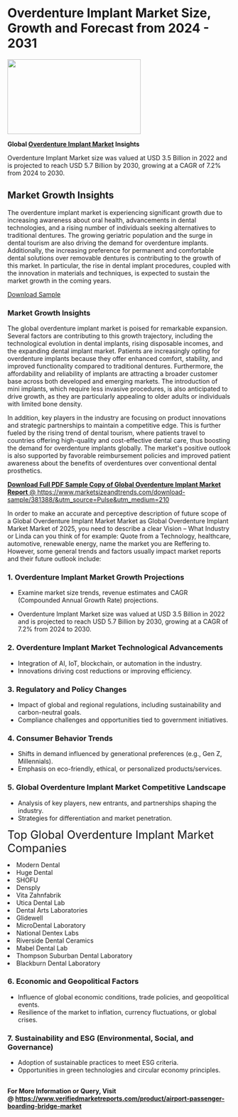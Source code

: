<H1>Overdenture Implant Market Size, Growth and Forecast from 2024 - 2031</H1><img class="aligncenter size-medium wp-image-584254" src="https://thirdeyenews.in/wp-content/uploads/2024/09/Global-Market-Research-300x168.jpeg" alt="" width="300" height="168" /><p><strong>Global&nbsp;<a href="https://www.marketsizeandtrends.com/download-sample/381388/&amp;utm_source=Pulse&amp;utm_medium=210">Overdenture Implant Market</a> Insights</strong></p><p>Overdenture Implant Market size was valued at USD 3.5 Billion in 2022 and is projected to reach USD 5.7 Billion by 2030, growing at a CAGR of 7.2% from 2024 to 2030.</p><p><h2>Market Growth Insights</h2> <p>The overdenture implant market is experiencing significant growth due to increasing awareness about oral health, advancements in dental technologies, and a rising number of individuals seeking alternatives to traditional dentures. The growing geriatric population and the surge in dental tourism are also driving the demand for overdenture implants. Additionally, the increasing preference for permanent and comfortable dental solutions over removable dentures is contributing to the growth of this market. In particular, the rise in dental implant procedures, coupled with the innovation in materials and techniques, is expected to sustain the market growth in the coming years.</p> <p><a href="#">Download Sample</a></p> <h3>Market Growth Insights</h3> <p>The global overdenture implant market is poised for remarkable expansion. Several factors are contributing to this growth trajectory, including the technological evolution in dental implants, rising disposable incomes, and the expanding dental implant market. Patients are increasingly opting for overdenture implants because they offer enhanced comfort, stability, and improved functionality compared to traditional dentures. Furthermore, the affordability and reliability of implants are attracting a broader customer base across both developed and emerging markets. The introduction of mini implants, which require less invasive procedures, is also anticipated to drive growth, as they are particularly appealing to older adults or individuals with limited bone density.</p> <p>In addition, key players in the industry are focusing on product innovations and strategic partnerships to maintain a competitive edge. This is further fueled by the rising trend of dental tourism, where patients travel to countries offering high-quality and cost-effective dental care, thus boosting the demand for overdenture implants globally. The market's positive outlook is also supported by favorable reimbursement policies and improved patient awareness about the benefits of overdentures over conventional dental prosthetics.</p> <p><a href="#"></p><p><span class=""><strong>Download Full PDF Sample Copy of Global Overdenture Implant Market Report</strong> @ <a href="https://www.marketsizeandtrends.com/download-sample/381388/&amp;utm_source=Pulse&amp;utm_medium=210" target="_blank">https://www.marketsizeandtrends.com/download-sample/381388/&amp;utm_source=Pulse&amp;utm_medium=210</a></span></p><p>In order to make an accurate and perceptive description of future scope of a Global&nbsp;Overdenture Implant Market Market as Global&nbsp;Overdenture Implant Market Market of 2025, you need to describe a clear Vision &ndash; What Industry or Linda can you think of for example: Quote from a Technology, healthcare, automotive, renewable energy, name the market you are Reffering to. However, some general trends and factors usually impact market reports and their future outlook include:</p><h3>1.&nbsp;<strong>Overdenture Implant Market Growth Projections</strong></h3><ul><li>Examine market size trends, revenue estimates and CAGR (Compounded Annual Growth Rate) projections.</li><li><p>Overdenture Implant Market size was valued at USD 3.5 Billion in 2022 and is projected to reach USD 5.7 Billion by 2030, growing at a CAGR of 7.2% from 2024 to 2030.</p></li></ul><h3>2.&nbsp;<strong>Overdenture Implant Market Technological Advancements</strong></h3><ul><li>Integration of AI, IoT, blockchain, or automation in the industry.</li><li>Innovations driving cost reductions or improving efficiency.</li></ul><h3>3.&nbsp;<strong>Regulatory and Policy Changes</strong></h3><ul><li>Impact of global and regional regulations, including sustainability and carbon-neutral goals.</li><li>Compliance challenges and opportunities tied to government initiatives.</li></ul><h3>4.&nbsp;<strong>Consumer Behavior Trends</strong></h3><ul><li>Shifts in demand influenced by generational preferences (e.g., Gen Z, Millennials).</li><li>Emphasis on eco-friendly, ethical, or personalized products/services.</li></ul><h3>5.&nbsp;<strong>Global Overdenture Implant Market Competitive Landscape</strong></h3><ul><li>Analysis of key players, new entrants, and partnerships shaping the industry.</li><li>Strategies for differentiation and market penetration.</li></ul><p data-pm-slice="1 1 []"><span style="color: inherit; font-family: inherit; font-size: 25px;">Top Global Overdenture Implant Market Companies</span></p><div class="" data-test-id=""><p><li>Modern Dental</li><li> Huge Dental</li><li> SHOFU</li><li> Densply</li><li> Vita Zahnfabrik</li><li> Utica Dental Lab</li><li> Dental Arts Laboratories</li><li> Glidewell</li><li> MicroDental Laboratory</li><li> National Dentex Labs</li><li> Riverside Dental Ceramics</li><li> Mabel Dental Lab</li><li> Thompson Suburban Dental Laboratory</li><li> Blackburn Dental Laboratory</li></p></div><h3>6.&nbsp;<strong>Economic and Geopolitical Factors</strong></h3><ul><li>Influence of global economic conditions, trade policies, and geopolitical events.</li><li>Resilience of the market to inflation, currency fluctuations, or global crises.</li></ul><h3>7.&nbsp;<strong>Sustainability and ESG (Environmental, Social, and Governance)</strong></h3><ul><li>Adoption of sustainable practices to meet ESG criteria.</li><li>Opportunities in green technologies and circular economy principles.</li></ul><h2><strong style="font-size: 14px;">For More Information or Query, Visit @&nbsp;</strong><a style="background-color: #ffffff; font-size: 14px;" href="https://www.marketsizeandtrends.com/report/overdenture-implant-market/" target="_blank">https://www.verifiedmarketreports.com/product/airport-passenger-boarding-bridge-market</a></h2>
